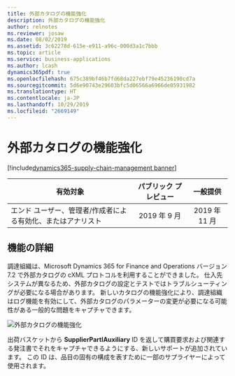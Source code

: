```yaml
---
title: 外部カタログの機能強化
description: 外部カタログの機能強化
author: relnotes
ms.reviewer: josaw
ms.date: 08/02/2019
ms.assetid: 3c62278d-615e-e911-a96c-000d3a1c7bbb
ms.topic: article
ms.service: business-applications
ms.author: lcash
dynamics365pdf: true
ms.openlocfilehash: 675c389bf46b7fd68da227ebf79e45236190cd7a
ms.sourcegitcommit: 5d6e90743e29603bfc5d06566a6966de05931982
ms.translationtype: HT
ms.contentlocale: ja-JP
ms.lasthandoff: 10/29/2019
ms.locfileid: "2669149"
---
```

# <a name="external-catalog-enhancements"></a>外部カタログの機能強化
[!include[dynamics365-supply-chain-management banner](../includes/dynamics365-supply-chain-management.md)]

| 有効対象    |  パブリック プレビュー | 一般提供 | 
| ---------- | :----------: |:----------: |
|エンド ユーザー、管理者/作成者による有効化、またはアナリスト|2019 年 9 月| 2019 年 11 月|






## <a name="feature-details"></a>機能の詳細
<!--feature detail start -->
調達組織は、Microsoft Dynamics 365 for Finance and Operations バージョン 7.2 で外部カタログの cXML プロトコルを利用することができました。 仕入先システムが異なるため、外部カタログの設定とテストではトラブルシューティングが必要になる場合があります。 新しいカタログの機能強化により、調達組織はログ機能を有効にして、外部カタログのパラメーターの変更が必要になる可能性がある一般的な問題をキャプチャできます。 

![外部カタログの機能強化](media/external-catalog-enhancements-1.png "外部カタログの機能強化") 

出荷バスケットから **SupplierPartIAuxiliary** ID を返して購買要求および関連する発注書でそれをキャプチャできるようにする、新しいサポートが追加されています。 この ID は、品目の固有の構成を表すために一部のサプライヤーによって使用されます。
<!--feature detail end -->









